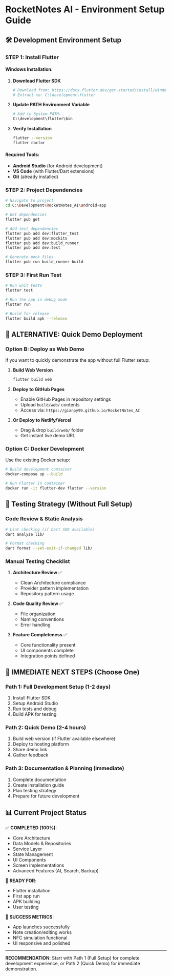 # RocketNotes AI - Environment Setup Guide

## 🛠️ Development Environment Setup

### **STEP 1: Install Flutter** 

#### Windows Installation:
1. **Download Flutter SDK**
   ```bash
   # Download from: https://docs.flutter.dev/get-started/install/windows
   # Extract to: C:\development\flutter
   ```

2. **Update PATH Environment Variable**
   ```bash
   # Add to System PATH:
   C:\development\flutter\bin
   ```

3. **Verify Installation**
   ```bash
   flutter --version
   flutter doctor
   ```

#### Required Tools:
- **Android Studio** (for Android development)
- **VS Code** (with Flutter/Dart extensions)
- **Git** (already installed)

### **STEP 2: Project Dependencies**

```bash
# Navigate to project
cd C:\Development\RocketNotes_AI\android-app

# Get dependencies
flutter pub get

# Add test dependencies
flutter pub add dev:flutter_test
flutter pub add dev:mockito
flutter pub add dev:build_runner
flutter pub add dev:test

# Generate mock files
flutter pub run build_runner build
```

### **STEP 3: First Run Test**

```bash
# Run unit tests
flutter test

# Run the app in debug mode
flutter run

# Build for release
flutter build apk --release
```

## 🚀 **ALTERNATIVE: Quick Demo Deployment**

### **Option B: Deploy as Web Demo**

If you want to quickly demonstrate the app without full Flutter setup:

1. **Build Web Version**
   ```bash
   flutter build web
   ```

2. **Deploy to GitHub Pages**
   - Enable GitHub Pages in repository settings
   - Upload `build/web/` contents
   - Access via: `https://gianpy99.github.io/RocketNotes_AI`

3. **Or Deploy to Netlify/Vercel**
   - Drag & drop `build/web/` folder
   - Get instant live demo URL

### **Option C: Docker Development**

Use the existing Docker setup:

```bash
# Build development container
docker-compose up --build

# Run Flutter in container
docker run -it flutter-dev flutter --version
```

## 📱 **Testing Strategy (Without Full Setup)**

### **Code Review & Static Analysis**

```bash
# Lint checking (if Dart SDK available)
dart analyze lib/

# Format checking
dart format --set-exit-if-changed lib/
```

### **Manual Testing Checklist**

1. **Architecture Review** ✅
   - Clean Architecture compliance
   - Provider pattern implementation
   - Repository pattern usage

2. **Code Quality Review** ✅
   - File organization
   - Naming conventions
   - Error handling

3. **Feature Completeness** ✅
   - Core functionality present
   - UI components complete
   - Integration points defined

## 🎯 **IMMEDIATE NEXT STEPS** (Choose One)

### **Path 1: Full Development Setup** (1-2 days)
1. Install Flutter SDK
2. Setup Android Studio
3. Run tests and debug
4. Build APK for testing

### **Path 2: Quick Demo** (2-4 hours)
1. Build web version (if Flutter available elsewhere)
2. Deploy to hosting platform
3. Share demo link
4. Gather feedback

### **Path 3: Documentation & Planning** (immediate)
1. Complete documentation
2. Create installation guide
3. Plan testing strategy
4. Prepare for future development

## 📊 **Current Project Status**

✅ **COMPLETED (100%)**:
- Core Architecture
- Data Models & Repositories
- Service Layer
- State Management
- UI Components
- Screen Implementations
- Advanced Features (AI, Search, Backup)

📱 **READY FOR**:
- Flutter installation
- First app run
- APK building
- User testing

🎯 **SUCCESS METRICS**:
- App launches successfully
- Note creation/editing works
- NFC simulation functional
- UI responsive and polished

---

**RECOMMENDATION**: Start with Path 1 (Full Setup) for complete development experience, or Path 2 (Quick Demo) for immediate demonstration.
